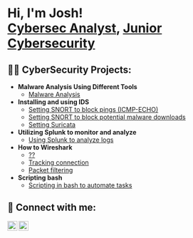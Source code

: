 <h1>Hi, I'm Josh! <br/><a href="https://github.com/adrianorly00">Cybersec Analyst</a>, <a href="https://www.linkedin.com/in/joshmadakor/">Junior Cybersecurity</a></h1>

<h2>👨‍💻 CyberSecurity Projects:</h2>

- <b>Malware Analysis Using Different Tools</b>
  - [Malware Analysis](https://google.com)
- <b>Installing and using IDS</b>
  - [Setting SNORT to block pings (ICMP-ECHO)](https://github.com/adrianorly00)</b></i>
  - [Setting SNORT to block potential malware downloads](https://github.com/adrianorly00)</b></i>
  - [Setting Suricata](https://github.com/adrianorly00)</b></i>
- <b> Utilizing Splunk to monitor and analyze</b>
  - [Using Splunk to analyze logs](https://github.com/adrianorly00)</b></i>
- <b>How to Wireshark</b>
  - [??](https://github.com/adrianorly00)
  - [Tracking connection](https://github.com/adrianorly00)
  - [Packet filtering](https://github.com/adrianorly00)
- <b>Scripting bash</b>
  - [Scripting in bash to automate tasks](https://github.com/adrianorly00)

<h2> 🤳 Connect with me:</h2>

[<img align="left" alt="adrianorly00 | LinkedIn" width="22px" src="https://cdn.jsdelivr.net/npm/simple-icons@v3/icons/linkedin.svg" />][linkedin]
[<img align="left" alt="adrianorly00 | Instagram" width="22px" src="https://cdn.jsdelivr.net/npm/simple-icons@v3/icons/instagram.svg" />][instagram]

[instagram]: https://www.instagram.com/adrian_orly/
[linkedin]: https://www.linkedin.com/in/adrian-orlowski-a85720200

<!--
**joshmadakor1/joshmadakor1** is a ✨ _special_ ✨ repository because its `README.md` (this file) appears on your GitHub profile.

Here are some ideas to get you started:

- 🔭 I’m currently working on ...
- 🌱 I’m currently learning ...
- 👯 I’m looking to collaborate on ...
- 🤔 I’m looking for help with ...
- 💬 Ask me about ...
- 📫 How to reach me: ...
- 😄 Pronouns: ...
- ⚡ Fun fact: ...
-->
